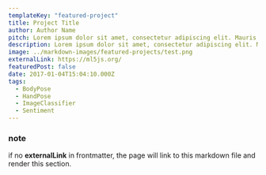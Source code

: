 ```yaml
---
templateKey: "featured-project"
title: Project Title
author: Author Name
pitch: Lorem ipsum dolor sit amet, consectetur adipiscing elit. Mauris faucibus eros varius mauris scelerisque euismod.
description: Lorem ipsum dolor sit amet, consectetur adipiscing elit. Mauris faucibus eros varius mauris scelerisque euismod. Nulla varius diam eget tortor placerat, sed interdum justo blandit. Mauris fermentum cursus gravida. Nunc porta ornare molestie. Proin facilisis ut est ac aliquam. Fusce tincidunt felis vitae sapien tempor accumsan. Mauris iaculis, massa sit amet finibus finibus, nulla ex consectetur magna, a tempus massa dolor tincidunt mi. Nulla vel tellus odio. Nulla nec diam vel arcu iaculis tristique. Nunc quis lacus commodo, consequat nisi vel, dignissim nibh. Vivamus fermentum a lectus vitae finibus. Duis id diam vitae nibh imperdiet tristique. Nam posuere et sem eu porta.
image: ../markdown-images/featured-projects/test.png
externalLink: https://ml5js.org/
featuredPost: false
date: 2017-01-04T15:04:10.000Z
tags:
  - BodyPose
  - HandPose
  - ImageClassifier
  - Sentiment
---
```


### note

if no **externalLink** in frontmatter, the page will link to this markdown file and render this section.
